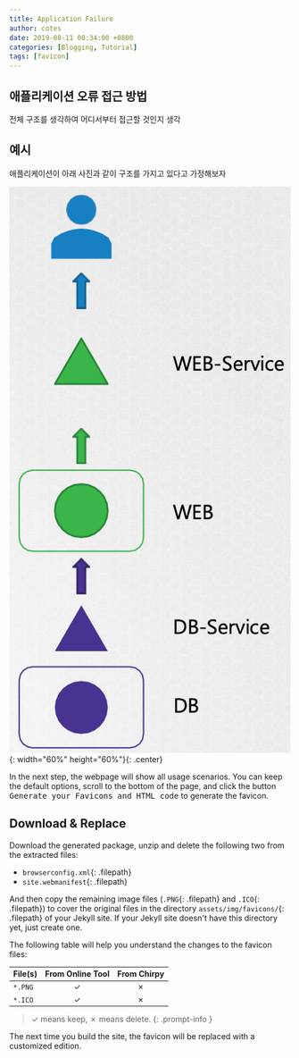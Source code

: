 ```yaml
---
title: Application Failure
author: cotes
date: 2019-08-11 00:34:00 +0800
categories: [Blogging, Tutorial]
tags: [favicon]
---
```


## 애플리케이션 오류 접근 방법

전체 구조를 생각하여 어디서부터 접근할 것인지 생각

## 예시

애플리케이션이 아래 사진과 같이 구조를 가지고 있다고 가정해보자

![전체 구조](../assets/img/posts/application-failure/1.png){: width="60%" height="60%"}{: .center}

In the next step, the webpage will show all usage scenarios. You can keep the default options, scroll to the bottom of the page, and click the button <kbd>Generate your Favicons and HTML code</kbd> to generate the favicon.

## Download & Replace

Download the generated package, unzip and delete the following two from the extracted files:

- `browserconfig.xml`{: .filepath}
- `site.webmanifest`{: .filepath}

And then copy the remaining image files (`.PNG`{: .filepath} and `.ICO`{: .filepath}) to cover the original files in the directory `assets/img/favicons/`{: .filepath} of your Jekyll site. If your Jekyll site doesn't have this directory yet, just create one.

The following table will help you understand the changes to the favicon files:

| File(s)             | From Online Tool                  | From Chirpy |
|---------------------|:---------------------------------:|:-----------:|
| `*.PNG`             | ✓                                 | ✗           |
| `*.ICO`             | ✓                                 | ✗           |

<!-- markdownlint-disable-next-line -->
>  ✓ means keep, ✗ means delete.
{: .prompt-info }

The next time you build the site, the favicon will be replaced with a customized edition.
